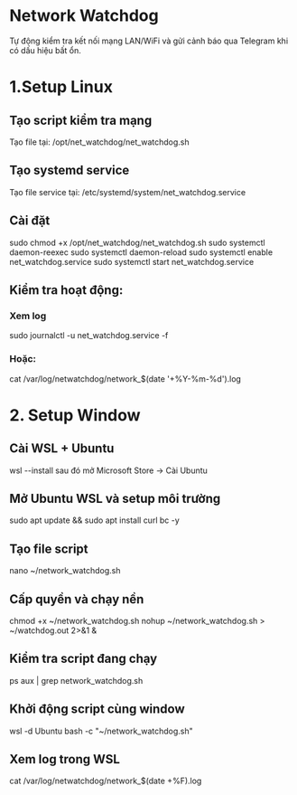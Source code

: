 # Network Watchdog

Tự động kiểm tra kết nối mạng LAN/WiFi và gửi cảnh báo qua Telegram khi có dấu hiệu bất ổn.

# 1.Setup Linux

## Tạo script kiểm tra mạng
Tạo file tại:
/opt/net_watchdog/net_watchdog.sh

## Tạo systemd service
Tạo file service tại:
/etc/systemd/system/net_watchdog.service


## Cài đặt
sudo chmod +x /opt/net_watchdog/net_watchdog.sh 
sudo systemctl daemon-reexec 
sudo systemctl daemon-reload 
sudo systemctl enable net_watchdog.service 
sudo systemctl start net_watchdog.service 

## Kiểm tra hoạt động:
### Xem log
sudo journalctl -u net_watchdog.service -f
### Hoặc:
cat /var/log/netwatchdog/network_$(date '+%Y-%m-%d').log

# 2. Setup Window

## Cài WSL + Ubuntu
wsl --install
sau đó mở Microsoft Store -> Cài Ubuntu

## Mở Ubuntu WSL và setup môi trường
sudo apt update && sudo apt install curl bc -y

## Tạo file script
nano ~/network_watchdog.sh

## Cấp quyền và chạy nền
chmod +x ~/network_watchdog.sh
nohup ~/network_watchdog.sh > ~/watchdog.out 2>&1 &

## Kiểm tra script đang chạy
ps aux | grep network_watchdog.sh

## Khởi động script cùng window
wsl -d Ubuntu bash -c "~/network_watchdog.sh"

## Xem log trong WSL
cat /var/log/netwatchdog/network_$(date +%F).log




